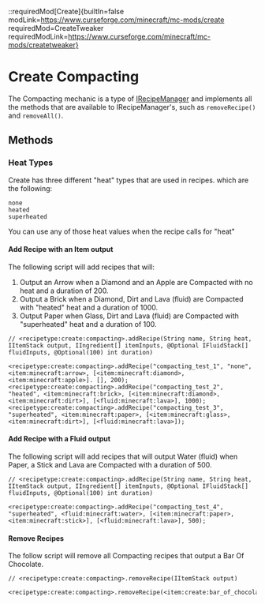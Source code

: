 ::requiredMod[Create]{builtIn=false modLink=https://www.curseforge.com/minecraft/mc-mods/create requiredMod=CreateTweaker requiredModLink=https://www.curseforge.com/minecraft/mc-mods/createtweaker}

# Create Compacting

The Compacting mechanic is a type of [IRecipeManager](/vanilla/api/managers/IRecipeManager) and implements all the methods that are available to IRecipeManager's, such as `removeRecipe()` and `removeAll()`.

## Methods

### Heat Types

Create has three different "heat" types that are used in recipes. which are the following:

```plaintext
none
heated
superheated
```

You can use any of those heat values when the recipe calls for "heat"

#### Add Recipe with an Item output

The following script will add recipes that will:

1) Output an Arrow when a Diamond and an Apple are Compacted with no heat and a duration of 200.
2) Output a Brick when a Diamond, Dirt and Lava (fluid) are Compacted with "heated" heat and a duration of 1000.
3) Output Paper when Glass, Dirt and Lava (fluid) are Compacted with "superheated" heat and a duration of 100.

```zenscript
// <recipetype:create:compacting>.addRecipe(String name, String heat, IItemStack output, IIngredient[] itemInputs, @Optional IFluidStack[] fluidInputs, @Optional(100) int duration)

<recipetype:create:compacting>.addRecipe("compacting_test_1", "none", <item:minecraft:arrow>, [<item:minecraft:diamond>, <item:minecraft:apple>]. [], 200);
<recipetype:create:compacting>.addRecipe("compacting_test_2", "heated", <item:minecraft:brick>, [<item:minecraft:diamond>, <item:minecraft:dirt>], [<fluid:minecraft:lava>], 1000);
<recipetype:create:compacting>.addRecipe("compacting_test_3", "superheated", <item:minecraft:paper>, [<item:minecraft:glass>, <item:minecraft:dirt>], [<fluid:minecraft:lava>]);
```

#### Add Recipe with a Fluid output

The following script will add recipes that will output Water (fluid) when Paper, a Stick and Lava are Compacted with a duration of 500.

```zenscript
// <recipetype:create:compacting>.addRecipe(String name, String heat, IItemStack output, IIngredient[] itemInputs, @Optional IFluidStack[] fluidInputs, @Optional(100) int duration)

<recipetype:create:compacting>.addRecipe("compacting_test_4", "superheated", <fluid:minecraft:water>, [<item:minecraft:paper>, <item:minecraft:stick>], [<fluid:minecraft:lava>], 500);
```

#### Remove Recipes

The follow script will remove all Compacting recipes that output a Bar Of Chocolate.

```zenscript
// <recipetype:create:compacting>.removeRecipe(IItemStack output)

<recipetype:create:compacting>.removeRecipe(<item:create:bar_of_chocolate>);
```